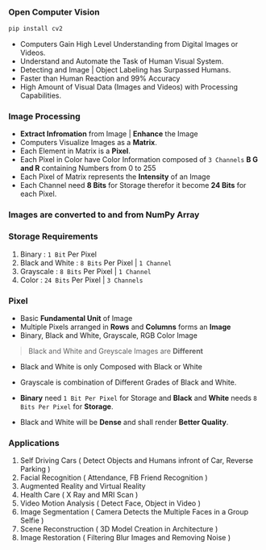 ### Open Computer Vision

```python
pip install cv2
```

- Computers Gain High Level Understanding from Digital Images or Videos.
- Understand and Automate the Task of Human Visual System.
- Detecting and Image | Object Labeling has Surpassed Humans.
- Faster than Human Reaction and 99% Accuracy
- High Amount of Visual Data (Images and Videos) with Processing Capabilities.

### Image Processing
- **Extract Infromation** from Image | **Enhance** the Image
- Computers Visualize Images as a **Matrix**.
- Each Element in Matrix is a **Pixel**.
- Each Pixel in Color have Color Information composed of `3 Channels` **B G and R** containing Numbers from 0 to 255  
- Each Pixel of Matrix represents the **Intensity** of an Image
- Each Channel need **8 Bits** for Storage therefor it become **24 Bits** for each Pixel.

### Images are converted to and from **NumPy** Array

### Storage Requirements

1. Binary : `1 Bit` Per Pixel
2. Black and White : `8 Bits` Per Pixel | `1 Channel`
3. Grayscale : `8 Bits` Per Pixel | `1 Channel`
4. Color : `24 Bits` Per Pixel | `3 Channels`

### Pixel
- Basic **Fundamental Unit** of Image 
- Multiple Pixels arranged in **Rows** and **Columns** forms an **Image**
- Binary, Black and White, Grayscale, RGB Color Image

> Black and White and Greyscale Images are **Different**
- Black and White is only Composed with Black or White
- Grayscale is combination of Different Grades of Black and White.

- **Binary** need `1 Bit Per Pixel` for Storage and **Black** and **White** needs `8 Bits Per Pixel` for **Storage**.
- Black and White will be **Dense** and shall render **Better Quality**.

### Applications 
1. Self Driving Cars ( Detect Objects and Humans infront of Car, Reverse Parking )
2. Facial Recognition ( Attendance, FB Friend Recognition )
3. Augmented Reality and Virtual Reality
4. Health Care ( X Ray and MRI Scan )
5. Video Motion Analysis ( Detect Face, Object in Video )
6. Image Segmentation ( Camera Detects the Multiple Faces in a Group Selfie )
7. Scene Reconstruction ( 3D Model Creation in Architecture )
8. Image Restoration ( Filtering Blur Images and Removing Noise )
